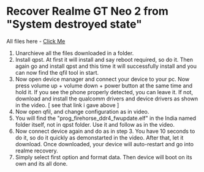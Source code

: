 # Recover Realme GT Neo 2 from "System destroyed state"

All files here - [Click Me](https://disk.yandex.com/d/uz-mEQe8lGcHnA)

1. Unarchieve all the files downloaded in a folder.
2. Install qpst. At first it will install and say reboot required, so do it. Then again go and install qpst and this time it will successfully install and you can now find the qfil tool in start.
3. Now open device manager and connect your device to your pc. Now press volume up + volume down + power button at the same time and hold it. If you see the phone properly detected, you can leave it. If not, download and install the qualcomm drivers and device drivers as shown in the video. [ see that link i gave above ]
4. Now open qfil, and change configuration as in video.
5. You will find the "prog_firehorse_ddr4_fwupdate.elf" in the India named folder itself, not in qpst folder. Use it and follow as in the video.
6. Now connect device again and do as in step 3. You have 10 seconds to do it, so do it quickly as demonstarted in the video. After that, let it download. Once downloaded, your device will auto-restart and go into realme recovery.
7. Simply select first option and format data. Then device will boot on its own and its all done.
